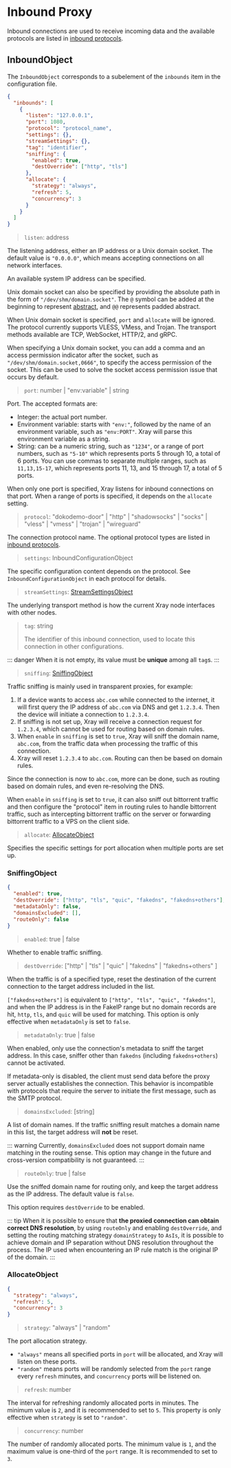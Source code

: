 # Inbound Proxy

Inbound connections are used to receive incoming data and the available protocols are listed in [inbound protocols](./inbounds/).

## InboundObject

The `InboundObject` corresponds to a subelement of the `inbounds` item in the configuration file.

```json
{
  "inbounds": [
    {
      "listen": "127.0.0.1",
      "port": 1080,
      "protocol": "protocol_name",
      "settings": {},
      "streamSettings": {},
      "tag": "identifier",
      "sniffing": {
        "enabled": true,
        "destOverride": ["http", "tls"]
      },
      "allocate": {
        "strategy": "always",
        "refresh": 5,
        "concurrency": 3
      }
    }
  ]
}
```

> `listen`: address

The listening address, either an IP address or a Unix domain socket. The default value is `"0.0.0.0"`, which means accepting connections on all network interfaces.

An available system IP address can be specified.

Unix domain socket can also be specified by providing the absolute path in the form of `"/dev/shm/domain.socket"`. The `@` symbol can be added at the beginning to represent [abstract](https://www.man7.org/linux/man-pages/man7/unix.7.html), and `@@` represents padded abstract.

When Unix domain socket is specified, `port` and `allocate` will be ignored. The protocol currently supports VLESS, VMess, and Trojan. The transport methods available are TCP, WebSocket, HTTP/2, and gRPC.

When specifying a Unix domain socket, you can add a comma and an access permission indicator after the socket, such as `"/dev/shm/domain.socket,0666"`, to specify the access permission of the socket. This can be used to solve the socket access permission issue that occurs by default.

> `port`: number | "env:variable" | string

Port. The accepted formats are:

- Integer: the actual port number.
- Environment variable: starts with `"env:"`, followed by the name of an environment variable, such as `"env:PORT"`. Xray will parse this environment variable as a string.
- String: can be a numeric string, such as `"1234"`, or a range of port numbers, such as `"5-10"` which represents ports 5 through 10, a total of 6 ports. You can use commas to separate multiple ranges, such as `11,13,15-17`, which represents ports 11, 13, and 15 through 17, a total of 5 ports.

When only one port is specified, Xray listens for inbound connections on that port. When a range of ports is specified, it depends on the `allocate` setting.

> `protocol`: "dokodemo-door" | "http" | "shadowsocks" | "socks" | "vless" | "vmess" | "trojan" | "wireguard"

The connection protocol name. The optional protocol types are listed in [inbound protocols](./inbounds/).

> `settings`: InboundConfigurationObject

The specific configuration content depends on the protocol. See `InboundConfigurationObject` in each protocol for details.

> `streamSettings`: [StreamSettingsObject](./transport.md#streamsettingsobject)

The underlying transport method is how the current Xray node interfaces with other nodes.

> `tag`: string
>
> The identifier of this inbound connection, used to locate this connection in other configurations.

::: danger
When it is not empty, its value must be **unique** among all `tag`s.
:::

> `sniffing`: [SniffingObject](#sniffingobject)

Traffic sniffing is mainly used in transparent proxies, for example:

1. If a device wants to access `abc.com` while connected to the internet, it will first query the IP address of `abc.com` via DNS and get `1.2.3.4`. Then the device will initiate a connection to `1.2.3.4`.
2. If sniffing is not set up, Xray will receive a connection request for `1.2.3.4`, which cannot be used for routing based on domain rules.
3. When `enable` in `sniffing` is set to `true`, Xray will sniff the domain name, `abc.com`, from the traffic data when processing the traffic of this connection.
4. Xray will reset `1.2.3.4` to `abc.com`. Routing can then be based on domain rules.

Since the connection is now to `abc.com`, more can be done, such as routing based on domain rules, and even re-resolving the DNS.

When `enable` in `sniffing` is set to `true`, it can also sniff out bittorrent traffic and then configure the "protocol" item in routing rules to handle bittorrent traffic, such as intercepting bittorrent traffic on the server or forwarding bittorrent traffic to a VPS on the client side.

> `allocate`: [AllocateObject](#allocateobject)

Specifies the specific settings for port allocation when multiple ports are set up.

### SniffingObject

```json
{
  "enabled": true,
  "destOverride": ["http", "tls", "quic", "fakedns", "fakedns+others"],
  "metadataOnly": false,
  "domainsExcluded": [],
  "routeOnly": false
}
```

> `enabled`: true | false

Whether to enable traffic sniffing.

> `destOverride`: ["http" | "tls" | "quic" | "fakedns" | "fakedns+others" ]

When the traffic is of a specified type, reset the destination of the current connection to the target address included in the list.

`["fakedns+others"]` is equivalent to `["http", "tls", "quic", "fakedns"]`, and when the IP address is in the FakeIP range but no domain records are hit, `http`, `tls`, and `quic` will be used for matching. This option is only effective when `metadataOnly` is set to `false`.

> `metadataOnly`: true | false

When enabled, only use the connection's metadata to sniff the target address. In this case, sniffer other than `fakedns` (including `fakedns+others`) cannot be activated.

If metadata-only is disabled, the client must send data before the proxy server actually establishes the connection. This behavior is incompatible with protocols that require the server to initiate the first message, such as the SMTP protocol.

> `domainsExcluded`: [string] <Badge text="WIP" type="warning"/>

A list of domain names. If the traffic sniffing result matches a domain name in this list, the target address will **not** be reset.

::: warning
Currently, `domainsExcluded` does not support domain name matching in the routing sense. This option may change in the future and cross-version compatibility is not guaranteed.
:::

> `routeOnly`: true | false

Use the sniffed domain name for routing only, and keep the target address as the IP address. The default value is `false`.

This option requires `destOverride` to be enabled.

::: tip
When it is possible to ensure that **the proxied connection can obtain correct DNS resolution**, by using `routeOnly` and enabling `destOverride`, and setting the routing matching strategy `domainStrategy` to `AsIs`, it is possible to achieve domain and IP separation without DNS resolution throughout the process. The IP used when encountering an IP rule match is the original IP of the domain.
:::

### AllocateObject

```json
{
  "strategy": "always",
  "refresh": 5,
  "concurrency": 3
}
```

> `strategy`: "always" | "random"

The port allocation strategy.

- `"always"` means all specified ports in `port` will be allocated, and Xray will listen on these ports.
- `"random"` means ports will be randomly selected from the `port` range every `refresh` minutes, and `concurrency` ports will be listened on.

> `refresh`: number

The interval for refreshing randomly allocated ports in minutes. The minimum value is `2`, and it is recommended to set to `5`. This property is only effective when `strategy` is set to `"random"`.

> `concurrency`: number

The number of randomly allocated ports. The minimum value is `1`, and the maximum value is one-third of the `port` range. It is recommended to set to `3`.
